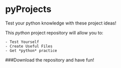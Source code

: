 # pyProjects
Test your python knowledge with these project ideas!

This *python* project repository will allow you to:
    
    - Test Yourself
    - Create Useful Files
    - Get *python* practice

###Download the repository and have fun!
